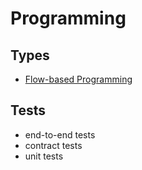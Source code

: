 # Programming

## Types

- [Flow-based Programming](https://en.wikipedia.org/wiki/Flow-based_programming)

## Tests

- end-to-end tests
- contract tests
- unit tests